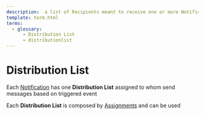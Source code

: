 ```yaml
---
description:  a list of Recipients meant to receive one or more Notification.
template: term.html
terms:
  - glossary:
      - Distribution List
      - distributionlist
---
```

# Distribution List

Each [Notification](notification) has one **Distribution List** assigned to whom send messages based on triggered event

Each **Distribution List** is composed by [Assignments](assignment) and can be used 
